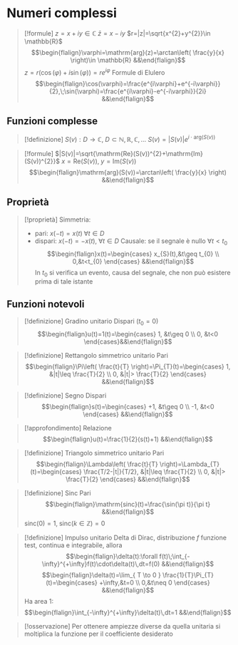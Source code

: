# Numeri complessi
> [!formule]
> $z=x+iy\in \mathbb{C}$
> $\bar{z}=x-iy$
> $r=|z|=\sqrt{x^{2}+y^{2}}\in \mathbb{R}$
> $$\begin{flalign}\varphi=\mathrm{arg}(z)=\arctan\left( \frac{y}{x} \right)\in \mathbb{R} &&\end{flalign}$$
> $z=r(\cos(\varphi)+i\sin(\varphi))=re^{i\varphi}$
> Formule di Elulero
> $$\begin{flalign}\cos(\varphi)=\frac{e^{i\varphi}+e^{-i\varphi}}{2},\;\sin(\varphi)=\frac{e^{i\varphi}-e^{-i\varphi}}{2i} &&\end{flalign}$$

## Funzioni complesse
> [!definizione]
> $S(v):D\to \mathbb{C}$, $D\subset \mathbb{N},\mathbb{R},\mathbb{C},\dots$
> $S(v)=|S(v)|e^{i\cdot\mathrm{arg}(S(v))}$

> [!formule]
> $|S(v)|=\sqrt{\mathrm{Re}(S(v))^{2}+\mathrm{Im}(S(v))^{2}}$
> $x=\mathrm{Re}(S(v)),\;y=\mathrm{Im}(S(v))$
> $$\begin{flalign}\mathrm{arg}(S(v))=\arctan\left( \frac{y}{x} \right) &&\end{flalign}$$

## Proprietà
> [!proprietà]
> Simmetria:
> - pari: $x(-t)=x(t)\;\forall t\in D$
> - dispari: $x(-t)=-x(t),\;\forall t\in D$
> Causale: se il segnale è nullo $\forall t<t_{0}$
> $$\begin{flalign}x(t)=\begin{cases}
> x_{S}(t),&t\geq t_{0} \\
> 0,&t<t_{0}
> \end{cases} &&\end{flalign}$$
> In $t_{0}$ si verifica un evento, causa del segnale, che non può esistere prima di tale istante

## Funzioni notevoli
> [!definizione] Gradino unitario
> Dispari
> ($t_{0}=0$)
> $$\begin{flalign}u(t)=1(t)=\begin{cases}
> 1, &t\geq 0 \\
> 0, &t<0
> \end{cases}&&\end{flalign}$$

> [!definizione] Rettangolo simmetrico unitario
> Pari
> $$\begin{flalign}\Pi\left( \frac{t}{T} \right)=\Pi_{T}(t)=\begin{cases}
> 1, &|t|\leq \frac{T}{2} \\
> 0, &|t|> \frac{T}{2}
> \end{cases} &&\end{flalign}$$

> [!definizione] Segno
> Dispari
> $$\begin{flalign}s(t)=\begin{cases}
> +1, &t\geq 0 \\
> -1, &t<0
> \end{cases} &&\end{flalign}$$

> [!approfondimento] Relazione
> $$\begin{flalign}u(t)=\frac{1}{2}(s(t)+1) &&\end{flalign}$$

> [!definizione] Triangolo simmetrico unitario
> Pari
> $$\begin{flalign}\Lambda\left( \frac{t}{T} \right)=\Lambda_{T}(t)=\begin{cases}
> \frac{T/2-|t|}{T/2}, &|t|\leq \frac{T}{2} \\
> 0, &|t|> \frac{T}{2}
> \end{cases} &&\end{flalign}$$

> [!definizione] Sinc
> Pari
> $$\begin{flalign}\mathrm{sinc}(t)=\frac{\sin(\pi t)}{\pi t} &&\end{flalign}$$
> $\mathrm{sinc}(0)=1,\;\mathrm{sinc}(k\in \mathbb{\mathbb{Z}})=0$

> [!definizione] Impulso unitario
> Delta di Dirac, distribuzione
> $f$ funzione test, continua e integrabile, allora
> $$\begin{flalign}\delta(t):\forall f(t)\;\int_{-\infty}^{+\infty}f(t)\cdot\delta(t)\,dt=f(0) &&\end{flalign}$$
> $$\begin{flalign}\delta(t)=\lim_{ T \to 0 } \frac{1}{T}\Pi_{T}(t)=\begin{cases}
> +\infty,&t=0 \\
> 0,&t\neq 0
> \end{cases} &&\end{flalign}$$
> Ha area $1$:
> $$\begin{flalign}\int_{-\infty}^{+\infty}\delta(t)\,dt=1 &&\end{flalign}$$

> [!osservazione]
> Per ottenere ampiezze diverse da quella unitaria si moltiplica la funzione per il coefficiente desiderato
